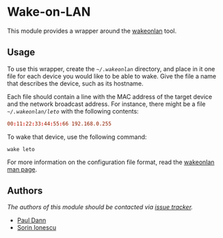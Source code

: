 # Wake-on-LAN

This module provides a wrapper around the [wakeonlan][1] tool.

## Usage

To use this wrapper, create the _`~/.wakeonlan`_ directory, and place in it one
file for each device you would like to be able to wake. Give the file a name
that describes the device, such as its hostname.

Each file should contain a line with the MAC address of the target device and
the network broadcast address. For instance, there might be a file
_`~/.wakeonlan/leto`_ with the following contents:

```conf
00:11:22:33:44:55:66 192.168.0.255
```

To wake that device, use the following command:

```console
wake leto
```

For more information on the configuration file format, read the
[wakeonlan man page][2].

## Authors

_The authors of this module should be contacted via [issue tracker][3]._

- [Paul Dann](https://github.com/giddie)
- [Sorin Ionescu](https://github.com/sorin-ionescu)

[1]: http://gsd.di.uminho.pt/jpo/software/wakeonlan/
[2]: https://man.cx/wakeonlan
[3]: https://github.com/sorin-ionescu/prezto/issues
